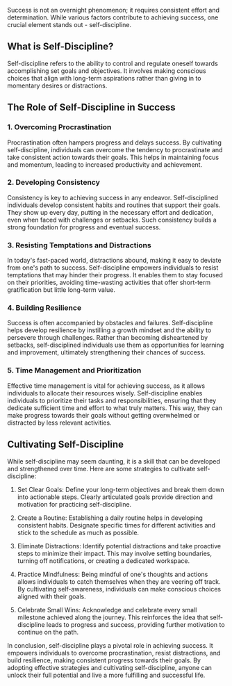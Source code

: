 
Success is not an overnight phenomenon; it requires consistent effort and determination. While various factors contribute to achieving success, one crucial element stands out - self-discipline.

What is Self-Discipline?
------------------------

Self-discipline refers to the ability to control and regulate oneself towards accomplishing set goals and objectives. It involves making conscious choices that align with long-term aspirations rather than giving in to momentary desires or distractions.

The Role of Self-Discipline in Success
--------------------------------------

### 1. Overcoming Procrastination

Procrastination often hampers progress and delays success. By cultivating self-discipline, individuals can overcome the tendency to procrastinate and take consistent action towards their goals. This helps in maintaining focus and momentum, leading to increased productivity and achievement.

### 2. Developing Consistency

Consistency is key to achieving success in any endeavor. Self-disciplined individuals develop consistent habits and routines that support their goals. They show up every day, putting in the necessary effort and dedication, even when faced with challenges or setbacks. Such consistency builds a strong foundation for progress and eventual success.

### 3. Resisting Temptations and Distractions

In today's fast-paced world, distractions abound, making it easy to deviate from one's path to success. Self-discipline empowers individuals to resist temptations that may hinder their progress. It enables them to stay focused on their priorities, avoiding time-wasting activities that offer short-term gratification but little long-term value.

### 4. Building Resilience

Success is often accompanied by obstacles and failures. Self-discipline helps develop resilience by instilling a growth mindset and the ability to persevere through challenges. Rather than becoming disheartened by setbacks, self-disciplined individuals use them as opportunities for learning and improvement, ultimately strengthening their chances of success.

### 5. Time Management and Prioritization

Effective time management is vital for achieving success, as it allows individuals to allocate their resources wisely. Self-discipline enables individuals to prioritize their tasks and responsibilities, ensuring that they dedicate sufficient time and effort to what truly matters. This way, they can make progress towards their goals without getting overwhelmed or distracted by less relevant activities.

Cultivating Self-Discipline
---------------------------

While self-discipline may seem daunting, it is a skill that can be developed and strengthened over time. Here are some strategies to cultivate self-discipline:

1. Set Clear Goals: Define your long-term objectives and break them down into actionable steps. Clearly articulated goals provide direction and motivation for practicing self-discipline.

2. Create a Routine: Establishing a daily routine helps in developing consistent habits. Designate specific times for different activities and stick to the schedule as much as possible.

3. Eliminate Distractions: Identify potential distractions and take proactive steps to minimize their impact. This may involve setting boundaries, turning off notifications, or creating a dedicated workspace.

4. Practice Mindfulness: Being mindful of one's thoughts and actions allows individuals to catch themselves when they are veering off track. By cultivating self-awareness, individuals can make conscious choices aligned with their goals.

5. Celebrate Small Wins: Acknowledge and celebrate every small milestone achieved along the journey. This reinforces the idea that self-discipline leads to progress and success, providing further motivation to continue on the path.

In conclusion, self-discipline plays a pivotal role in achieving success. It empowers individuals to overcome procrastination, resist distractions, and build resilience, making consistent progress towards their goals. By adopting effective strategies and cultivating self-discipline, anyone can unlock their full potential and live a more fulfilling and successful life.

